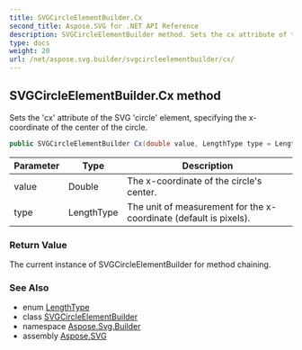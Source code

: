 ```yaml
---
title: SVGCircleElementBuilder.Cx
second_title: Aspose.SVG for .NET API Reference
description: SVGCircleElementBuilder method. Sets the cx attribute of the SVG circle element specifying the x-coordinate of the center of the circle
type: docs
weight: 20
url: /net/aspose.svg.builder/svgcircleelementbuilder/cx/
---
```

## SVGCircleElementBuilder.Cx method

Sets the 'cx' attribute of the SVG 'circle' element, specifying the x-coordinate of the center of the circle.

```csharp
public SVGCircleElementBuilder Cx(double value, LengthType type = LengthType.Px)
```

| Parameter | Type | Description |
| --- | --- | --- |
| value | Double | The x-coordinate of the circle's center. |
| type | LengthType | The unit of measurement for the x-coordinate (default is pixels). |

### Return Value

The current instance of SVGCircleElementBuilder for method chaining.

### See Also

* enum [LengthType](../../lengthtype/)
* class [SVGCircleElementBuilder](../)
* namespace [Aspose.Svg.Builder](../../../aspose.svg.builder/)
* assembly [Aspose.SVG](../../../)
